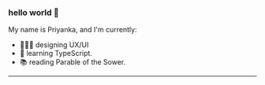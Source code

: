 ### hello world 👋

My name is Priyanka, and I'm currently:

- 👩🏻‍🎨 designing UX/UI
- 🌱 learning TypeScript.
- 📚 reading Parable of the Sower.

------
